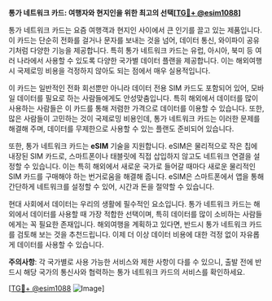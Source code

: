 **통가 네트워크 카드: 여행자와 현지인을 위한 최고의 선택[[TG💪+ @esim1088](https://t.me/s/esim1088)]**

통가 네트워크 카드는 요즘 여행객과 현지인 사이에서 큰 인기를 끌고 있는 제품입니다. 이 카드는 단순히 전화를 걸거나 문자를 보내는 것을 넘어, 데이터 통신, 와이파이 공유기처럼 다양한 기능을 제공합니다. 특히 통가 네트워크 카드는 유럽, 아시아, 북미 등 여러 나라에서 사용할 수 있도록 다양한 국가별 데이터 플랜을 제공합니다. 이는 해외여행 시 국제로밍 비용을 걱정하지 않아도 되는 점에서 매우 실용적입니다.

이 카드는 일반적인 전화 회선뿐만 아니라 데이터 전용 SIM 카드도 포함되어 있어, 모바일 데이터를 필요로 하는 사람들에게도 안성맞춤입니다. 특히 해외에서 데이터를 많이 사용하는 사람들은 이 카드를 통해 저렴한 가격으로 데이터를 이용할 수 있습니다. 또한, 많은 사람들이 고민하는 것이 국제로밍 비용인데, 통가 네트워크 카드는 이러한 문제를 해결해 주며, 데이터를 무제한으로 사용할 수 있는 플랜도 준비되어 있습니다.

또한, 통가 네트워크 카드는 **eSIM** 기술을 지원합니다. eSIM은 물리적으로 작은 칩에 내장된 SIM 카드로, 스마트폰이나 태블릿에 직접 삽입하지 않고도 네트워크 연결을 설정할 수 있습니다. 이는 특히 해외에서 새로운 국가로 들어갈 때마다 새로운 물리적인 SIM 카드를 구매해야 하는 번거로움을 해결해 줍니다. eSIM은 스마트폰에서 앱을 통해 간단하게 네트워크를 설정할 수 있어, 시간과 돈을 절약할 수 있습니다.

현대 사회에서 데이터는 우리의 생활에 필수적인 요소입니다. 통가 네트워크 카드는 해외에서 데이터를 사용할 때 가장 적합한 선택이며, 특히 데이터를 많이 소비하는 사람들에게는 꼭 필요한 존재입니다. 해외여행을 계획하고 있다면, 반드시 통가 네트워크 카드를 검토해 보는 것을 추천드립니다. 이제 더 이상 데이터 비용에 대한 걱정 없이 자유롭게 데이터를 사용할 수 있습니다.

**주의사항**: 각 국가별로 사용 가능한 서비스와 제한 사항이 다를 수 있으니, 출발 전에 반드시 해당 국가의 통신사와 협력하는 통가 네트워크 카드의 서비스를 확인하세요. 

[[TG💪+ @esim1088](https://t.me/s/esim1088) ![Image](https://i.postimg.cc/Y0z9fWf4/image.png)]
